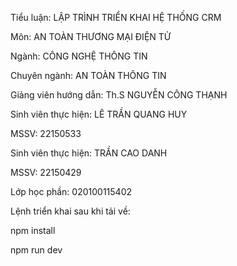 Tiểu luận: LẬP TRÌNH TRIỂN KHAI HỆ THỐNG CRM

Môn: AN TOÀN THƯƠNG MẠI ĐIỆN TỬ

Ngành: CÔNG NGHỆ THÔNG TIN

Chuyên ngành: AN TOÀN THÔNG TIN

Giảng viên hướng dẫn: Th.S NGUYỄN CÔNG THẠNH

Sinh viên thực hiện: LÊ TRẦN QUANG HUY 

MSSV: 22150533

Sinh viên thực hiện: TRẦN CAO DANH 

MSSV: 22150429

Lớp học phần: 020100115402

Lệnh triển khai sau khi tải về:

npm install 

npm run dev
